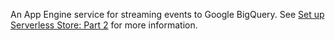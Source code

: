 An App Engine service for streaming events to Google BigQuery. See
[Set up Serverless Store: Part 2](https://medium.com/@ratrosy/set-up-serverless-store-part-2-machine-learning-api-data-analytics-and-data-visualization-c1399f92b4c8)
for more information.
